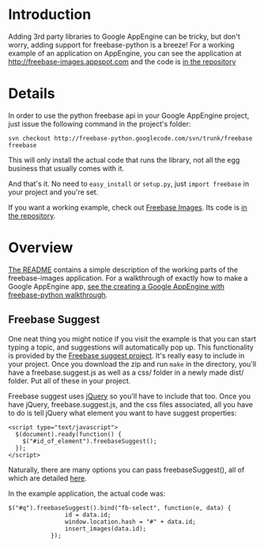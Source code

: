 # Introduction #

Adding 3rd party libraries to Google AppEngine can be tricky, but don't worry, adding support for freebase-python is a breeze! For a working example of an application on AppEngine, you can see the application at http://freebase-images.appspot.com and the code is [in the repository](http://code.google.com/p/freebase-python/source/browse/#svn/trunk/examples/freebase-images-appengine)


# Details #

In order to use the python freebase api in your Google AppEngine project, just issue the following command in the project's folder:
```
svn checkout http://freebase-python.googlecode.com/svn/trunk/freebase freebase
```
This will only install the actual code that runs the library, not all the egg business that usually comes with it.

And that's it. No need to `easy_install` or `setup.py`, just `import freebase` in your project and you're set.

If you want a working example, check out [Freebase Images](http://freebase-images.appspot.com). Its code is [in the repository](http://code.google.com/p/freebase-python/source/browse/#svn/trunk/examples/freebase-images-appengine).

# Overview #
[The README](http://freebase-python.googlecode.com/svn/trunk/examples/freebase-images-appengine/README) contains a simple description of the working parts of the freebase-images application. For a walkthrough of exactly how to make a Google AppEngine app, [see the creating a Google AppEngine with freebase-python walkthrough](AppEngineWalkthrough.md).

## Freebase Suggest ##
One neat thing you might notice if you visit the example is that you can start typing a topic, and suggestions will automatically pop up. This functionality is provided by the [Freebase suggest project](http://code.google.com/p/freebase-suggest/). It's really easy to include in your project. Once you download the zip and run `make` in the directory, you'll have a freebase.suggest.js as well as a css/ folder in a newly made dist/ folder. Put all of these in your project.

Freebase suggest uses [jQuery](http://jquery.com) so you'll have to include that too. Once you have jQuery, freebase.suggest.js, and the css files associated, all you have to do is tell jQuery what element you want to have suggest properties:
```
<script type="text/javascript">
  $(document).ready(function() {
    $("#id_of_element").freebaseSuggest();
  });
</script>
```
Naturally, there are many options you can pass freebaseSuggest(), all of which are detailed [here](http://code.google.com/p/freebase-suggest/wiki/Usage).

In the example application, the actual code was:
```
$("#q").freebaseSuggest().bind("fb-select", function(e, data) {
				id = data.id;
				window.location.hash = "#" + data.id;
				insert_images(data.id);	
			});
```